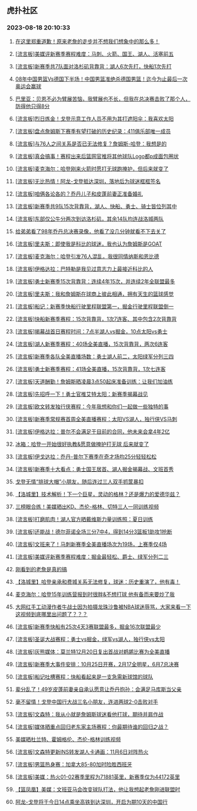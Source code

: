 ## 虎扑社区 
### 2023-08-18 20:10:33

1. [在这里郑重道歉！原来老詹的走步并不想我们想象中的那么多！](https://bbs.hupu.com/61724757.html)

2. [[流言板]美媒评新赛季赛程难度：马刺、火箭、国王、湖人、活塞前五](https://bbs.hupu.com/61723814.html)

3. [[流言板]新赛季共7队面对洛杉矶背靠背：湖人6次先打，快船1次先打](https://bbs.hupu.com/61723279.html)

4. [08年中国男篮Vs德国下半场！中国男篮准绝杀德国男篮！迄今为止最后一次奥运会赢球](https://bbs.hupu.com/61720757.html)

5. [巴里亚：贝恩不必为臂展苦恼，我臂展也不长，但我在总决赛击败了那个人，防得他只得8分](https://bbs.hupu.com/61721146.html)

6. [[流言板]烈日炼金！戈登示意工作人员不用为其打遮阳伞：我喜欢太阳](https://bbs.hupu.com/61722658.html)

7. [[流言板]盘点詹姆斯下赛季有望打破的历史纪录：411俱乐部唯一成员](https://bbs.hupu.com/61720153.html)

8. [[流言板]与76人之间关系是否已无法修复？詹姆斯-哈登：我想是的](https://bbs.hupu.com/61721267.html)

9. [[流言板]真会搞事！赛程出来后篮网官推将其他球队Logo都p成面包圈状](https://bbs.hupu.com/61720011.html)

10. [[流言板]麦克海尔：哈登刚来火箭时愿打无球跑掩护，但后来就变了](https://bbs.hupu.com/61719826.html)

11. [[流言板]无比热情！阿龙-戈登抵达深圳，落地后为球迷框框签名](https://bbs.hupu.com/61722350.html)

12. [[流言板]咱俩各论各的？乔丹儿子和皮蓬前妻正准备婚礼](https://bbs.hupu.com/61717904.html)

13. [[流言板]新赛季共9队15次背靠背，湖人、快船、勇士、骑士皆位列其中](https://bbs.hupu.com/61724578.html)

14. [[流言板]东部仅公牛分两次到访洛杉矶，其余14队均连战洛城两队](https://bbs.hupu.com/61723590.html)

15. [给弟弟看了98年乔丹总决赛录像，他看了没几分钟就看不下去关了](https://bbs.hupu.com/61723683.html)

16. [[流言板]里夫斯：即使我是科比的球迷，我也认为詹姆斯是GOAT](https://bbs.hupu.com/61717865.html)

17. [[流言板]麦克海尔：哈登引发76人混乱，我很同情纳斯和恩比德](https://bbs.hupu.com/61720989.html)

18. [[流言板]伊格达拉：巴特勒是我见过意志力上最接近科比的人](https://bbs.hupu.com/61721132.html)

19. [[流言板]勇士新赛季15次背靠背：连续4年15次，并连续2年全联盟最多](https://bbs.hupu.com/61717643.html)

20. [[流言板]里夫斯：我和詹姆斯在球商上彼此相通，拥有天生的篮球感觉](https://bbs.hupu.com/61719484.html)

21. [[流言板]船记：新赛季快船行驶里程联盟第一，掘金行驶里程联盟倒一](https://bbs.hupu.com/61718255.html)

22. [[流言板]快船新赛季赛程：15次背靠背，1次7连客、其中包含2次背靠背](https://bbs.hupu.com/61721273.html)

23. [[流言板]揭幕战首日赛程时间：7点半湖人vs掘金，10点太阳vs勇士](https://bbs.hupu.com/61717042.html)

24. [[流言板]湖人新赛季赛程：40场全美直播，15次背靠背，两次6连客](https://bbs.hupu.com/61717323.html)

25. [[流言板]新赛季各队全美直播场数：勇士湖人前二，太阳绿军分列三四](https://bbs.hupu.com/61717107.html)

26. [[流言板]勇士新赛季赛程：41场全美直播，15次背靠背，1次七连客](https://bbs.hupu.com/61717383.html)

27. [[流言板]天道酬勤！詹姆斯晒凌晨3点50起床准备训练：让我们加油练](https://bbs.hupu.com/61725262.html)

28. [[流言板]先招呼一下！勇士官推艾特太阳：新赛季揭幕战见](https://bbs.hupu.com/61722573.html)

29. [[流言板]欧文转发独行侠赛程：今年我想和你们一起做一些独特的事](https://bbs.hupu.com/61720044.html)

30. [[流言板]新赛季常规赛首周全美直播赛程：太阳VS湖人，独行侠VS马刺](https://bbs.hupu.com/61717285.html)

31. [[流言板]伊格达拉：普尔不会满足于目前的合同，他未来会拿4年2亿](https://bbs.hupu.com/61719812.html)

32. [冰箱：哈登一开始很好执教&愿意做掩护打无球 后来就变了](https://bbs.hupu.com/61719087.html)

33. [[流言板]伊戈达拉：乔丹-普尔下赛季在奇才场均25分轻轻松松](https://bbs.hupu.com/61719375.html)

34. [[流言板]新赛季十大看点：勇士国王居首、湖人掘金揭幕战、文班首秀](https://bbs.hupu.com/61718105.html)

35. [戈登无情“排球大帽”小朋友，随后连过三人双手抓筐暴扣](https://bbs.hupu.com/61725027.html)

36. [【洛城里】技术解析！下一个巨星，灵动的格林？还是爆力的爱德华兹？](https://bbs.hupu.com/61717699.html)

37. [三榜眼合练！美媒晒出KD、杰伦-格林、切特三人一同训练视频](https://bbs.hupu.com/61719670.html)

38. [[流言板]打磨肌肉！湖人官方晒戴维斯力量训练照：夏日训练](https://bbs.hupu.com/61717057.html)

39. [[流言板]还能战！德尔菲诺全场三分7中4，得到14分3篮板1助攻1抢断](https://bbs.hupu.com/61719856.html)

40. [[流言板]文班来了！马刺新赛季全美直播场次为19场，上赛季仅4场](https://bbs.hupu.com/61718665.html)

41. [[流言板]美媒评新赛季赛程难度：掘金最轻松、爵士、绿军分列二三](https://bbs.hupu.com/61724223.html)

42. [刚看到的老詹是真的搞](https://bbs.hupu.com/61724049.html)

43. [【洛城里】哈登亲承和费城关系无法修复，球迷：历史重演了，他有毒！](https://bbs.hupu.com/61722528.html)

44. [麦克海尔：哈登15年训练营报到时很胖&不想打球 他有备而来要炒了我](https://bbs.hupu.com/61718449.html)

45. [大网红手工动漫作者牛战士因为拍摄龙珠沙鲁被NBA球迷辱骂，大家来看一下这视频到底哪里出问题了？？？](https://bbs.hupu.com/61720971.html)

46. [[流言板]新赛季快船有25次4天3赛联盟最多，掘金16次联盟最少](https://bbs.hupu.com/61717530.html)

47. [[流言板]圣诞大战赛程：勇士vs掘金，绿军vs湖人，独行侠vs太阳](https://bbs.hupu.com/61717502.html)

48. [[流言板]灰熊媒体：莫兰特12月20日复出首战对鹈鹕比赛为全美直播](https://bbs.hupu.com/61717667.html)

49. [[流言板]新赛季大事件安排：10月25日开赛，2月17全明星，6月7总决赛](https://bbs.hupu.com/61717177.html)

50. [[流言板]船记吐槽赛程：快船看起来是一支急需新球馆的球队](https://bbs.hupu.com/61719743.html)

51. [辈分乱了！49岁皮蓬前妻亲自承认愿意让乔丹抱孙：会满足马库斯当父亲](https://bbs.hupu.com/61720530.html)

52. [毫不留情！戈登中国行大战三名小朋友，连进两球2-0击败对手](https://bbs.hupu.com/61724938.html)

53. [[流言板]文森特：我从小就是詹姆斯球迷看他打球，期待并肩作战](https://bbs.hupu.com/61719146.html)

54. [[流言板]媒体晒重点回归老东家主场赛程：你最期待谁的回归之战？](https://bbs.hupu.com/61718714.html)

55. [美媒晒杜兰特、霍姆格伦、杰伦-格林训练视频](https://bbs.hupu.com/61717828.html)

56. [[流言板]文森特更新INS转发湖人卡通画：11月6日对阵热火](https://bbs.hupu.com/61718821.html)

57. [[流言板]男篮热身赛：加拿大85-80加时险胜西班牙](https://bbs.hupu.com/61716777.html)

58. [[流言板]美媒：热火01-02赛季里程为71881英里，新赛季仅为44172英里](https://bbs.hupu.com/61724910.html)

59. [【篮凤凰】美媒：文班亚马会改变球队打法，他让我想起老詹刚进联盟时](https://bbs.hupu.com/61723689.html)

60. [阿龙-戈登将于今日14点乘坐高铁到达深圳，开启为期10天的中国行](https://bbs.hupu.com/61718860.html)

